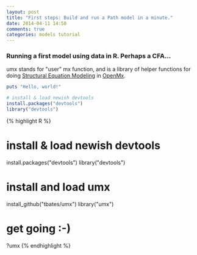 ```yaml
---
layout: post
title: "First steps: Build and run a Path model in a minute."
date: 2014-04-11 14:50
comments: true
categories: models tutorial
---
```


### Running a first model using data in R. Perhaps a CFA...

umx stands for "user" mx function, and is a library of helper functions for doing [Structural Equation Modeling](http://en.wikipedia.org/wiki/Structural_equation_modeling) in [OpenMx](http://openmx.psyc.virginia.edu).

``` ruby
puts "Hello, world!"
```

``` R
# install & load newish devtools
install.packages("devtools")
library("devtools")    
```

{% highlight R %}
# install & load newish devtools
install.packages("devtools")
library("devtools")
# install and load umx
install_github("tbates/umx")
library("umx")
# get going :-)
?umx
{% endhighlight %}




